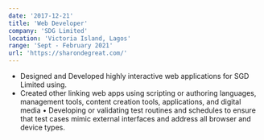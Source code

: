 ```yaml
---
date: '2017-12-21'
title: 'Web Developer'
company: 'SDG Limited'
location: 'Victoria Island, Lagos'
range: 'Sept - February 2021'
url: 'https://sharondegreat.com/'
---
```


- Designed and Developed highly interactive web applications for SGD Limited using.
- Created other linking web apps using scripting or authoring languages, management tools, content creation tools, applications, and digital media
•	Developing or validating test routines and schedules to ensure that test cases mimic external interfaces and address all browser and device types. 
